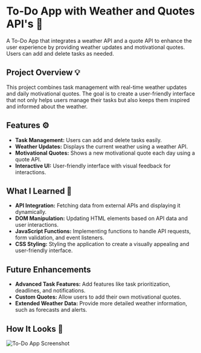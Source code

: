 # To-Do App with Weather and Quotes API's 📝

A To-Do App that integrates a weather API and a quote API to enhance the user experience by providing weather updates and motivational quotes. Users can add and delete tasks as needed.

## Project Overview 💡

This project combines task management with real-time weather updates and daily motivational quotes. The goal is to create a user-friendly interface that not only helps users manage their tasks but also keeps them inspired and informed about the weather.

## Features ⚙️

- **Task Management:** Users can add and delete tasks easily.
- **Weather Updates:** Displays the current weather using a weather API.
- **Motivational Quotes:** Shows a new motivational quote each day using a quote API.
- **Interactive UI:** User-friendly interface with visual feedback for interactions.

## What I Learned 🧠

- **API Integration:** Fetching data from external APIs and displaying it dynamically.
- **DOM Manipulation:** Updating HTML elements based on API data and user interactions.
- **JavaScript Functions:** Implementing functions to handle API requests, form validation, and event listeners.
- **CSS Styling:** Styling the application to create a visually appealing and user-friendly interface.

## Future Enhancements

- **Advanced Task Features:** Add features like task prioritization, deadlines, and notifications.
- **Custom Quotes:** Allow users to add their own motivational quotes.
- **Extended Weather Data:** Provide more detailed weather information, such as forecasts and alerts.

## How It Looks 🎥

![To-Do App Screenshot](file-7A2691AbNmil5m22WFPFufgV)
